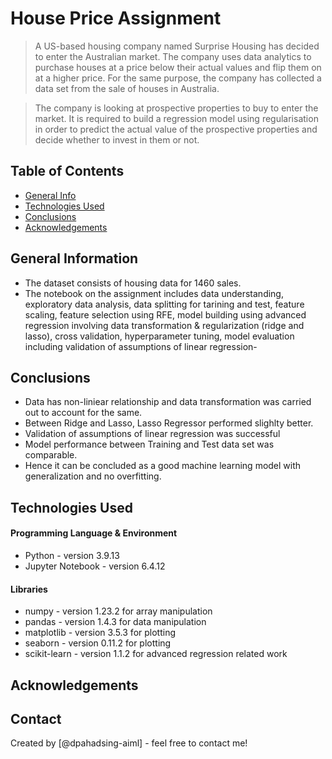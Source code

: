 # House Price Assignment

> A US-based housing company named Surprise Housing has decided to enter the Australian market. The company uses data analytics to purchase houses at a price below their actual values and flip them on at a higher price. For the same purpose, the company has collected a data set from the sale of houses in Australia.

> The company is looking at prospective properties to buy to enter the market. It is required to build a regression model using regularisation in order to predict the actual value of the prospective properties and decide whether to invest in them or not.


## Table of Contents
* [General Info](#general-information)
* [Technologies Used](#technologies-used)
* [Conclusions](#conclusions)
* [Acknowledgements](#acknowledgements)

<!-- You can include any other section that is pertinent to your problem -->

## General Information
- The dataset consists of housing data for 1460 sales.
- The notebook on the assignment includes data understanding, exploratory data analysis, data splitting for tarining and test, feature scaling, feature selection using RFE, model building using advanced regression involving data transformation & regularization (ridge and lasso), cross validation, hyperparameter tuning, model evaluation including validation of assumptions of linear regression- 


<!-- You don't have to answer all the questions - just the ones relevant to your project. -->

## Conclusions
- Data has non-liniear relationship and data transformation was carried out to account for the same.
- Between Ridge and Lasso, Lasso Regressor performed slighlty better.
- Validation of assumptions of linear regression was successful
- Model performance between Training and Test data set was comparable.
- Hence it can be concluded as a good machine learning model with generalization and no overfitting.




<!-- You don't have to answer all the questions - just the ones relevant to your project. -->


## Technologies Used

#### Programming Language & Environment
- Python           - version 3.9.13
- Jupyter Notebook - version 6.4.12

#### Libraries
- numpy            - version 1.23.2  for array manipulation
- pandas           - version 1.4.3   for data manipulation
- matplotlib       - version 3.5.3   for plotting
- seaborn          - version 0.11.2  for plotting
- scikit-learn     - version 1.1.2   for advanced regression related work

<!-- As the libraries versions keep on changing, it is recommended to mention the version of library used in this project -->

## Acknowledgements



## Contact
Created by [@dpahadsing-aiml] - feel free to contact me!


<!-- Optional -->
<!-- ## License -->
<!-- This project is open source and available under the [... License](). -->

<!-- You don't have to include all sections - just the one's relevant to your project -->